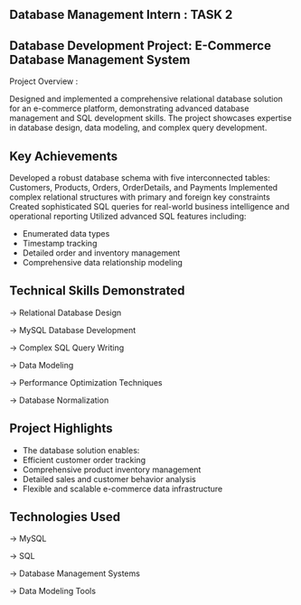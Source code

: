 Database Management Intern : TASK 2
------------------------------------
Database Development Project: E-Commerce Database Management System
----------------------------------------------------------------------
Project Overview :

Designed and implemented a comprehensive relational database solution for an e-commerce platform, demonstrating advanced database management and SQL development skills. The project showcases expertise in database design, data modeling, and complex query development.

Key Achievements
---------------
Developed a robust database schema with five interconnected tables: Customers, Products, Orders, OrderDetails, and Payments
Implemented complex relational structures with primary and foreign key constraints
Created sophisticated SQL queries for real-world business intelligence and operational reporting
Utilized advanced SQL features including:

* Enumerated data types
* Timestamp tracking
* Detailed order and inventory management
* Comprehensive data relationship modeling



Technical Skills Demonstrated
-----------------------------

-> Relational Database Design

-> MySQL Database Development

-> Complex SQL Query Writing

-> Data Modeling

-> Performance Optimization Techniques

-> Database Normalization

Project Highlights
-------------------
* The database solution enables:
* Efficient customer order tracking
* Comprehensive product inventory management
* Detailed sales and customer behavior analysis
* Flexible and scalable e-commerce data infrastructure

Technologies Used
--------------------
-> MySQL

-> SQL

-> Database Management Systems

-> Data Modeling Tools
